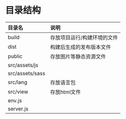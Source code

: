 # 目录结构

| 目录名 | 说明 |
| :--- | :--- |
| build | 存放项目运行/构建环境的文件 |
| dist | 构建后生成的发布版本文件 |
| public | 存放图片等静态资源文件 |
| src/assets/js |  |
| src/assets/sass |  |
| src/lang | 存放语言包 |
| src/view | 存放html文件 |
| env.js |  |
| server.js |  |



